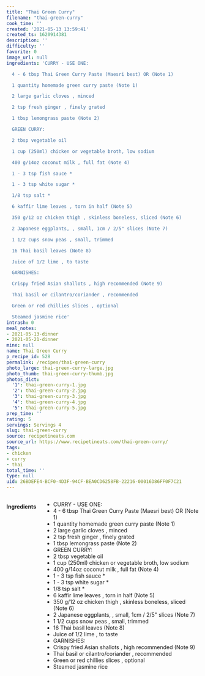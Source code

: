 ```yaml
---
title: "Thai Green Curry"
filename: "thai-green-curry"
cook_time: ''
created: '2021-05-13 13:59:41'
created_ts: 1620914381
description: ''
difficulty: ''
favorite: 0
image_url: null
ingredients: 'CURRY - USE ONE:

  4 - 6 tbsp Thai Green Curry Paste (Maesri best) OR (Note 1)

  1 quantity homemade green curry paste (Note 1)

  2 large garlic cloves , minced

  2 tsp fresh ginger , finely grated

  1 tbsp lemongrass paste (Note 2)

  GREEN CURRY:

  2 tbsp vegetable oil

  1 cup (250ml) chicken or vegetable broth, low sodium

  400 g/14oz coconut milk , full fat (Note 4)

  1 - 3 tsp fish sauce *

  1 - 3 tsp white sugar *

  1/8 tsp salt *

  6 kaffir lime leaves , torn in half (Note 5)

  350 g/12 oz chicken thigh , skinless boneless, sliced (Note 6)

  2 Japanese eggplants, , small, 1cm / 2/5" slices (Note 7)

  1 1/2 cups snow peas , small, trimmed

  16 Thai basil leaves (Note 8)

  Juice of 1/2 lime , to taste

  GARNISHES:

  Crispy fried Asian shallots , high recommended (Note 9)

  Thai basil or cilantro/coriander , recommended

  Green or red chillies slices , optional

  Steamed jasmine rice'
intrash: 0
meal_notes:
- 2021-05-13-dinner
- 2021-05-21-dinner
mine: null
name: Thai Green Curry
p_recipe_id: 528
permalink: /recipes/thai-green-curry
photo_large: thai-green-curry-large.jpg
photo_thumb: thai-green-curry-thumb.jpg
photos_dict:
  '1': thai-green-curry-1.jpg
  '2': thai-green-curry-2.jpg
  '3': thai-green-curry-3.jpg
  '4': thai-green-curry-4.jpg
  '5': thai-green-curry-5.jpg
prep_time: ''
rating: 5
servings: Servings 4
slug: thai-green-curry
source: recipetineats.com
source_url: https://www.recipetineats.com/thai-green-curry/
tags:
- chicken
- curry
- thai
total_time: ''
type: null
uid: 26BDEFE4-BCF0-4D3F-94CF-BEA0CD6258FB-22216-00016D86FF0F7C21
---
```

<div class="large-8 medium-7 columns" id="writeup">	</div><!-- #writeup -->
</div><!-- #row-one -->
<div class="row" id="row-two">	<div class="medium-4 small-5 columns" id="ingredients"><h4>Ingredients</h4><div class="box box-ingredients content"><ul>
<li>CURRY - USE ONE:</li>
<li>4 - 6 tbsp Thai Green Curry Paste (Maesri best) OR (Note 1)</li>
<li>1 quantity homemade green curry paste (Note 1)</li>
<li>2 large garlic cloves , minced</li>
<li>2 tsp fresh ginger , finely grated</li>
<li>1 tbsp lemongrass paste (Note 2)</li>
<li>GREEN CURRY:</li>
<li>2 tbsp vegetable oil</li>
<li>1 cup (250ml) chicken or vegetable broth, low sodium</li>
<li>400 g/14oz coconut milk , full fat (Note 4)</li>
<li>1 - 3 tsp fish sauce *</li>
<li>1 - 3 tsp white sugar *</li>
<li>1/8 tsp salt *</li>
<li>6 kaffir lime leaves , torn in half (Note 5)</li>
<li>350 g/12 oz chicken thigh , skinless boneless, sliced (Note 6)</li>
<li>2 Japanese eggplants, , small, 1cm / 2/5&quot; slices (Note 7)</li>
<li>1 1/2 cups snow peas , small, trimmed</li>
<li>16 Thai basil leaves (Note 8)</li>
<li>Juice of 1/2 lime , to taste</li>
<li>GARNISHES:</li>
<li>Crispy fried Asian shallots , high recommended (Note 9)</li>
<li>Thai basil or cilantro/coriander , recommended</li>
<li>Green or red chillies slices , optional</li>
<li>Steamed jasmine rice</li>
</ul>
</div>	</div>	<div class="medium-6 small-7 columns" id="directions">	</div>